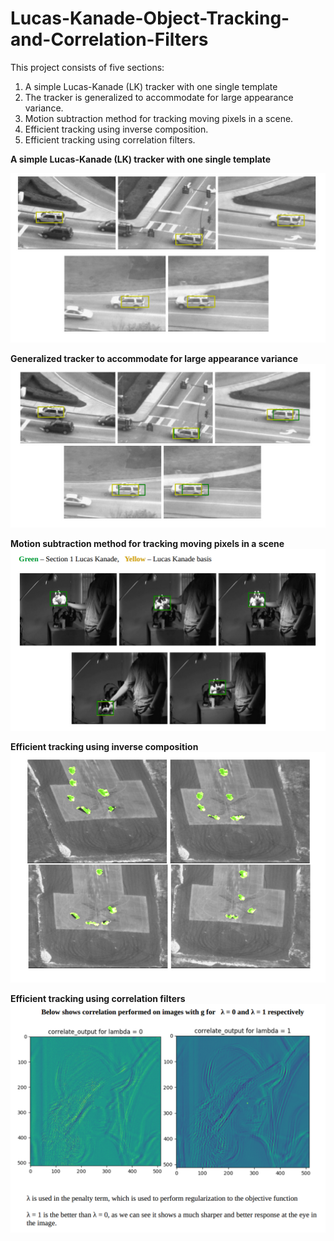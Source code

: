 # Lucas-Kanade-Object-Tracking-and-Correlation-Filters

This project consists of five sections:  
1) A simple Lucas-Kanade (LK) tracker with one single template   
2) The tracker is generalized to accommodate for large appearance variance.   
3) Motion subtraction method for tracking moving pixels in a scene. 
4) Efficient tracking using inverse composition.
5) Efficient tracking using correlation filters.

**A simple Lucas-Kanade (LK) tracker with one single template**   

![1](/results/1.png)

**Generalized tracker to accommodate for large appearance variance**    
![1](/results/2.png)

**Motion subtraction method for tracking moving pixels in a scene**    
![1](/results/3.png)

**Efficient tracking using inverse composition**    
![1](/results/4.png)

**Efficient tracking using correlation filters**   
![1](/results/5.png)

